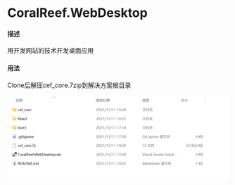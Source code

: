 # CoralReef.WebDesktop
#### 描述

用开发网站的技术开发桌面应用

#### 用法
Clone后解压cef_core.7zip到解决方案根目录

![image-20211111180903490](.\sample.png)

